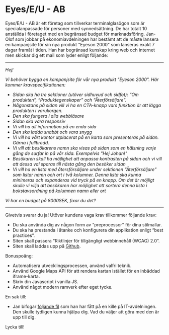 # Eyes/E/U - AB

Eyes/E/U - AB är ett företag som tillverkar terminalglasögon som är specialanpassade för personer med synnedsättning. De har totalt 10 anställda i företaget med en begränsad budget för marknadsföring.
Jan-Olof som jobbar på ekonomiavdelningen har bestämt att de måste lansera en kampanjsite för sin nya produkt "Eyeson 2000" som lanseras exakt 7 dagar framåt i tiden.
Han har begränsad kunskap kring web och internet men skickar dig ett mail som lyder enligt följande:

---

*Hej!*

*Vi behöver bygga en kampanjsite för vår nya produkt "Eyeson 2000". Här kommer kravspecifikationen:*

* *Sidan ska ha tre sektioner (utöver sidhuvud och sidfot): “Om produkten”, “Produktegenskaper” och “Återförsäljare”.*
* *Någonstans på sidan vill vi ha en CTA-knapp vars funktion är att lägga produkten i varukorgen.*
* *Den ska fungera i alla webbläsare*
* *Sidan ska vara responsiv*
* *Vi vill ha all information på en enda sida*
* *Den ska ladda snabbt och vara snygg*
* *Vi vill ha vårt kontor utplacerat på en karta som presenteras på sidan. Gärna i fullbredd.*
* *Vi vill att besökarens namn ska visas på sidan som en hälsning varje gång de surfar in på vår sida. Exempelvis "Hej Johan!"*
* *Besökaren skall ha möjlighet att anpassa kontrasten på sidan och vi vill att dessa val sparas till nästa gång den besöker sidan*
* *Vi vill ha en lista med återsförsäljare under sektionen “Återförsäljare” som listar namn och ort i två kolumner. Denna lista ska kunna minimeras och expanderas vid tryck på en knapp. Om det är möjligt skulle vi vilja att besökaren har möjlighet att sortera denna lista i bokstavsordning på kolumnen namn eller ort*

*Vi har en budget på 8000SEK, fixar du det?*

---

Givetvis svarar du ja! Utöver kundens vaga krav tillkommer följande krav:

* Du ska använda dig av någon form av “preprocessor” för dina stilmallar.
* Du ska ha prestanda i åtanke och konfigurera din applikation enligt “best practices”.
* Siten skall passera “Riktlinjer för tillgängligt webbinnehåll (WCAG) 2.0”.
* Siten skall laddas upp på [Github](https://www.github.com).

Bonuspoäng:

* Automatisera utvecklingsprocessen, använd valfri teknik.
* Använd Google Maps API för att rendera kartan istället för en inbäddad iframe-karta.
* Skriv din Javascript i vanilla JS.
* Använd något modern ramverk efter eget tycke.

En sak till:
* Jan bifogar [följande fil](https://github.com/sebastianbustos/front-end-test-public/blob/main/retailers.json) som han har fått på en kille på IT-avdelningen. Den skulle tydligen kunna hjälpa dig. Vad du väljer att göra med den är upp till dig.

Lycka till!
